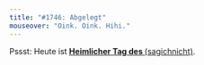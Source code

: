 ```yaml
---
title: "#1746: Abgelegt"
mouseover: "Oink. Oink. Hihi."
---
```


Pssst:
Heute ist <a href="http://www.fonflatter.de/kalender"><strong>Heimlicher Tag des </strong>(sagichnicht)</a>.

